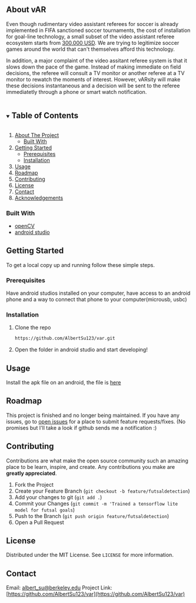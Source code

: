 <!-- ABOUT THE PROJECT -->
## About vAR
Even though rudimentary video assistant referees for soccer is already implemented in FIFA sanctioned soccer tournaments, the cost of installation for goal-line technology, a small subset of the video assistant referee ecosystem starts from [300,000 USD](https://www.engadget.com/2017/08/01/fifa-var-goal-line-technology-future-of-soccer/?guccounter=1). We are trying to legitimize soccer games around the world that can't themselves afford this technology.

In addition, a major complaint of the video assitant referee system is that it slows down the pace of the game. Instead of making immediate on field decisions, the referee will consult a TV monitor or another referee at a TV monitor to rewatch the moments of interest. However, vARsity will make these decisions instantaneous and a decision will be sent to the referee immediatetly through a phone or smart watch notification.
<!-- PROJECT SHIELDS -->
<!--
*** I'm using markdown "reference style" links for readability.
*** Reference links are enclosed in brackets [ ] instead of parentheses ( ).
*** See the bottom of this document for the declaration of the reference variables
*** for contributors-url, forks-url, etc. This is an optional, concise syntax you may use.
*** https://www.markdownguide.org/basic-syntax/#reference-style-links
-->
<!-- TABLE OF CONTENTS -->
<details open="open">
  <summary><h2 style="display: inline-block">Table of Contents</h2></summary>
  <ol>
    <li>
      <a href="#about-the-project">About The Project</a>
      <ul>
        <li><a href="#built-with">Built With</a></li>
      </ul>
    </li>
    <li>
      <a href="#getting-started">Getting Started</a>
      <ul>
        <li><a href="#prerequisites">Prerequisites</a></li>
        <li><a href="#installation">Installation</a></li>
      </ul>
    </li>
    <li><a href="#usage">Usage</a></li>
    <li><a href="#roadmap">Roadmap</a></li>
    <li><a href="#contributing">Contributing</a></li>
    <li><a href="#license">License</a></li>
    <li><a href="#contact">Contact</a></li>
    <li><a href="#acknowledgements">Acknowledgements</a></li>
  </ol>
</details>

### Built With

* [openCV](https://opencv.org/)
* [android studio](https://developer.android.com/studio)


<!-- GETTING STARTED -->
## Getting Started

To get a local copy up and running follow these simple steps.

### Prerequisites

Have android studios installed on your computer, have access to an android phone and a way to connect that phone to your computer(microusb, usbc)

### Installation

1. Clone the repo
   ```sh
   https://github.com/AlbertSu123/var.git
   ```
2. Open the folder in android studio and start developing!



<!-- USAGE EXAMPLES -->
## Usage

Install the apk file on an android, the file is [here](https://github.com/AlbertSu123/var/blob/master/app/release/app-release.apk)

<!-- ROADMAP -->
## Roadmap

This project is finished and no longer being maintained. If you have any issues, go to [open issues](https://github.com/AlbertSu123/var/issues) for a place to submit feature requests/fixes. (No promises but I'll take a look if github sends me a notification :)



<!-- CONTRIBUTING -->
## Contributing

Contributions are what make the open source community such an amazing place to be learn, inspire, and create. Any contributions you make are **greatly appreciated**.

1. Fork the Project
2. Create your Feature Branch (`git checkout -b feature/futsaldetection`)
3. Add your changes to git (`git add .`)
4. Commit your Changes (`git commit -m 'Trained a tensorflow lite model for futsal goals`)
5. Push to the Branch (`git push origin feature/futsaldetection`)
6. Open a Pull Request



<!-- LICENSE -->
## License

Distributed under the MIT License. See `LICENSE` for more information.


<!-- CONTACT -->
## Contact

<!-- Your Name - [@twitter_handle](https://twitter.com/twitter_handle) - email -->
Email: albert_su@berkeley.edu
Project Link: [https://github.com/AlbertSu123/var](https://github.com/AlbertSu123/var)

<!-- 
<!-- MARKDOWN LINKS & IMAGES -->
<!-- https://www.markdownguide.org/basic-syntax/#reference-style-links -->
<!-- [contributors-shield]: https://img.shields.io/github/contributors/github_username/repo.svg?style=for-the-badge
[contributors-url]: https://github.com/github_username/repo/graphs/contributors
[forks-shield]: https://img.shields.io/github/forks/github_username/repo.svg?style=for-the-badge
[forks-url]: https://github.com/github_username/repo/network/members
[stars-shield]: https://img.shields.io/github/stars/github_username/repo.svg?style=for-the-badge
[stars-url]: https://github.com/github_username/repo/stargazers
[issues-shield]: https://img.shields.io/github/issues/github_username/repo.svg?style=for-the-badge
[issues-url]: https://github.com/github_username/repo/issues
[license-shield]: https://img.shields.io/github/license/github_username/repo.svg?style=for-the-badge
[license-url]: https://github.com/github_username/repo/blob/master/LICENSE.txt
[linkedin-shield]: https://img.shields.io/badge/-LinkedIn-black.svg?style=for-the-badge&logo=linkedin&colorB=555
[linkedin-url]: https://linkedin.com/in/github_username -->
